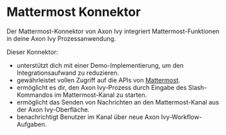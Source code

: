 # Mattermost Konnektor

Der Mattermost-Konnektor von Axon Ivy integriert Mattermost-Funktionen in deine Axon Ivy Prozessanwendung.

Dieser Konnektor:

- unterstützt dich mit einer Demo-Implementierung, um den Integrationsaufwand zu reduzieren.
- gewährleistet vollen Zugriff auf die APIs von [Mattermost](https://api.mattermost.com/).
- ermöglicht es dir, den Axon Ivy-Prozess durch Eingabe des Slash-Kommandos im Mattermost-Kanal zu starten.
- ermöglicht das Senden von Nachrichten an den Mattermost-Kanal aus der Axon Ivy-Oberfläche.
- benachrichtigt Benutzer im Kanal über neue Axon Ivy-Workflow-Aufgaben.
